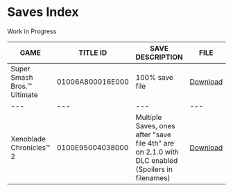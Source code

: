 # Saves Index
Work in Progress

| GAME | TITLE ID | SAVE DESCRIPTION | FILE |
| --- | --- | --- | --- |
| Super Smash Bros.™ Ultimate | 01006A800016E000 | 100% save file | [Download](https://github.com/OldManKain/Ryujinx-Cheats-Mods-Saves/raw/main/Saves/01006A800016E000/Saves/save_data.7z) |
| --- | --- | --- | --- |
| Xenoblade Chronicles™ 2 | 0100E95004038000 | Multiple Saves, ones after "save file 4th" are on 2.1.0 with DLC enabled (Spoilers in filenames) | [Download](https://github.com/OldManKain/Ryujinx-Cheats-Mods-Saves/raw/main/Saves/0100152000022000/Saves/0.7z) |
